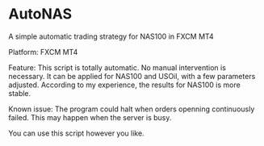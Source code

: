 # AutoNAS
A simple automatic trading strategy for NAS100 in FXCM MT4

Platform: FXCM MT4

Feature: This script is totally automatic. No manual intervention is necessary. It can be applied for NAS100 and USOil, with a few parameters adjusted. According to my experience, the results for NAS100 is more stable.

Known issue: The program could halt when orders openning continuously failed. This may happen when the server is busy.

You can use this script however you like.
